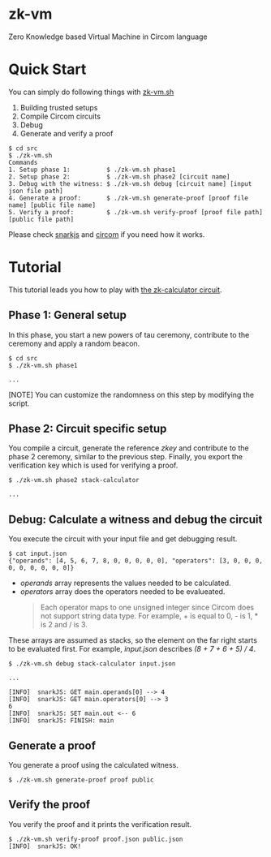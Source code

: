 # zk-vm
Zero Knowledge based Virtual Machine in Circom language

# Quick Start
You can simply do following things with [zk-vm.sh](https://github.com/Onther-Tech/zk-vm/blob/main/src/zk-vm.sh)

1. Building trusted setups
2. Compile Circom circuits
3. Debug
4. Generate and verify a proof

```
$ cd src
$ ./zk-vm.sh
Commands
1. Setup phase 1:          $ ./zk-vm.sh phase1
2. Setup phase 2:          $ ./zk-vm.sh phase2 [circuit name]
3. Debug with the witness: $ ./zk-vm.sh debug [circuit name] [input json file path]
4. Generate a proof:       $ ./zk-vm.sh generate-proof [proof file name] [public file name]
5. Verify a proof:         $ ./zk-vm.sh verify-proof [proof file path] [public file path] 
```

Please check [snarkjs](https://github.com/iden3/snarkjs) and [circom](https://github.com/iden3/circom) if you need how it works.

# Tutorial
This tutorial leads you how to play with [the zk-calculator circuit](https://github.com/Onther-Tech/zk-vm/blob/main/src/circuits/stack-calculator.circom).

## Phase 1: General setup
In this phase, you start a new powers of tau ceremony, contribute to the ceremony and apply a random beacon.
```
$ cd src
$ ./zk-vm.sh phase1

... 
```
[NOTE] You can customize the randomness on this step by modifying the script.

## Phase 2: Circuit specific setup
You compile a circuit, generate the reference *zkey* and contribute to the phase 2 ceremony, similar to the previous step. 
Finally, you export the verification key which is used for verifying a proof.
```
$ ./zk-vm.sh phase2 stack-calculator

... 
```

## Debug: Calculate a witness and debug the circuit
You execute the circuit with your input file and get debugging result.

```
$ cat input.json
{"operands": [4, 5, 6, 7, 8, 0, 0, 0, 0, 0], "operators": [3, 0, 0, 0, 0, 0, 0, 0, 0, 0]}
```
* *operands* array represents the values needed to be calculated.
* *operators* array does the operators needed to be evalueated.
    > Each operator maps to one unsigned integer since Circom does not support string data type. For example, + is equal to 0, - is 1, * is 2 and / is 3.

These arrays are assumed as stacks, so the element on the far right starts to be evaluated first. 
For example, *input.json* describes *(8 + 7 + 6 + 5) / 4*.

```
$ ./zk-vm.sh debug stack-calculator input.json

...

[INFO]  snarkJS: GET main.operands[0] --> 4
[INFO]  snarkJS: GET main.operators[0] --> 3
6
[INFO]  snarkJS: SET main.out <-- 6
[INFO]  snarkJS: FINISH: main
```

## Generate a proof
You generate a proof using the calculated witness.
```
$ ./zk-vm.sh generate-proof proof public
```

## Verify the proof
You verify the proof and it prints the verification result.
``` 
$ ./zk-vm.sh verify-proof proof.json public.json
[INFO]  snarkJS: OK!
```

